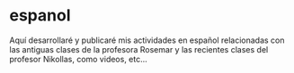 # espanol
Aquí desarrollaré y publicaré mis actividades en español relacionadas con las antiguas clases de la profesora Rosemar y las recientes clases del profesor Nikollas, como videos, etc...
